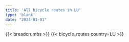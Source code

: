 ```yaml
---
title: 'All bicycle routes in LU'
type: 'blank'
date: "2023-01-01"
---
```


{{< breadcrumbs >}}
{{< bicycle_routes country=LU >}}
